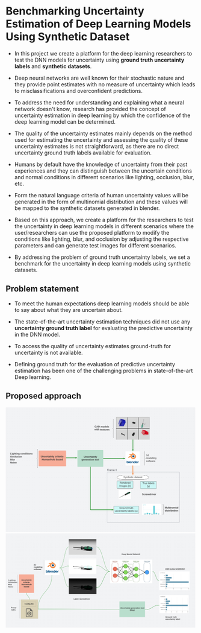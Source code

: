 # Benchmarking Uncertainty Estimation of Deep Learning Models Using Synthetic Dataset

* In this project we create a platform for the deep learning researchers to test the DNN models for uncertainty using **ground truth uncertainty labels** and **synthetic datasets**.

* Deep neural networks are well known for their stochastic nature and they provide point estimates with no measure of uncertainty which leads to misclassifications and overconfident predictions.

* To address the need for understanding and explaining what a neural network doesn't know, research has provided the concept of uncertainty estimation in deep learning by which the confidence of the deep learning model can be determined.

* The quality of the uncertainty estimates mainly depends on the method used for estimating the uncertainty and assessing the quality of these uncertainty estimates is not straightforward,  as there are no direct uncertainty ground truth labels available for evaluation.

* Humans by default have the knowledge of uncertainty from their past experiences and they can distinguish between the uncertain conditions and normal conditions in different scenarios like lighting, occlusion, blur, etc.

* Form the natural language criteria of human uncertainty values will be generated in the form of multinomial distribution and these values will be mapped to the synthetic datasets generated in blender.

* Based on this approach, we create a platform for the researchers to test the uncertainty in deep learning models in different scenarios where the user/researchers can use the proposed platform to modify the conditions like lighting, blur, and occlusion by adjusting the respective parameters and can generate test images for different scenarios.
* By addressing the problem of ground truth uncertainty labels, we set a benchmark for the uncertainty in deep learning models using synthetic datasets.


## Problem statement

* To meet the human expectations deep learning models should be able to say about what they are uncertain about.

* The state-of-the-art uncertainty estimation techniques did not use any **uncertainty ground truth label** for evaluating the predictive uncertainty in the DNN model.
* To access the quality of uncertainty estimates ground-truth for uncertainty is not available.
* Defining ground truth for the evaluation of predictive uncertainty estimation has been one of the challenging problems in state-of-the-art Deep learning.

## Proposed approach

![](images/overall_project_approach.png)
![](images/uncertainty_generator.png)